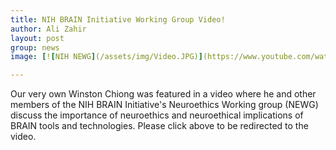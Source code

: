```yaml
---
title: NIH BRAIN Initiative Working Group Video!
author: Ali Zahir
layout: post
group: news
image: [![NIH NEWG](/assets/img/Video.JPG)](https://www.youtube.com/watch?v=l9GbblvuEao)

---
```


Our very own Winston Chiong was featured in a video where he and other members of the NIH BRAIN Initiative's Neuroethics Working group (NEWG)
discuss the importance of neuroethics and neuroethical implications of BRAIN tools and technologies. Please click above to be redirected to the video.
